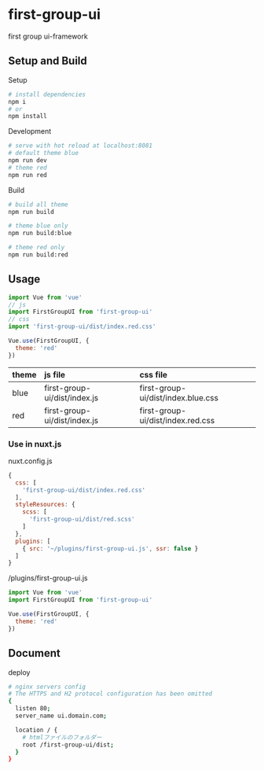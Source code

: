 # first-group-ui

first group ui-framework


## Setup and Build

Setup

```bash
# install dependencies
npm i
# or
npm install
```

Development

```bash
# serve with hot reload at localhost:8081
# default theme blue
npm run dev
# theme red
npm run red
```

Build

```bash
# build all theme
npm run build

# theme blue only
npm run build:blue

# theme red only
npm run build:red
```

## Usage

```javascript
import Vue from 'vue'
// js
import FirstGroupUI from 'first-group-ui'
// css
import 'first-group-ui/dist/index.red.css'

Vue.use(FirstGroupUI, {
  theme: 'red'
})
```

|theme|js file|css file|
|:--|:--|:--|
|blue|first-group-ui/dist/index.js|first-group-ui/dist/index.blue.css|
|red|first-group-ui/dist/index.js|first-group-ui/dist/index.red.css|

### Use in nuxt.js

nuxt.config.js

```javascript
{
  css: [
    'first-group-ui/dist/index.red.css'
  ],
  styleResources: {
    scss: [
      'first-group-ui/dist/red.scss'
    ]
  },
  plugins: [
    { src: '~/plugins/first-group-ui.js', ssr: false }
  ]
}
```

/plugins/first-group-ui.js

```javascript
import Vue from 'vue'
import FirstGroupUI from 'first-group-ui'

Vue.use(FirstGroupUI, {
  theme: 'red'
})
```

## Document

deploy

```bash
# nginx servers config
# The HTTPS and H2 protocol configuration has been omitted
{
  listen 80;
  server_name ui.domain.com;

  location / {
    # htmlファイルのフォルダー
    root /first-group-ui/dist;
  }
}
```

